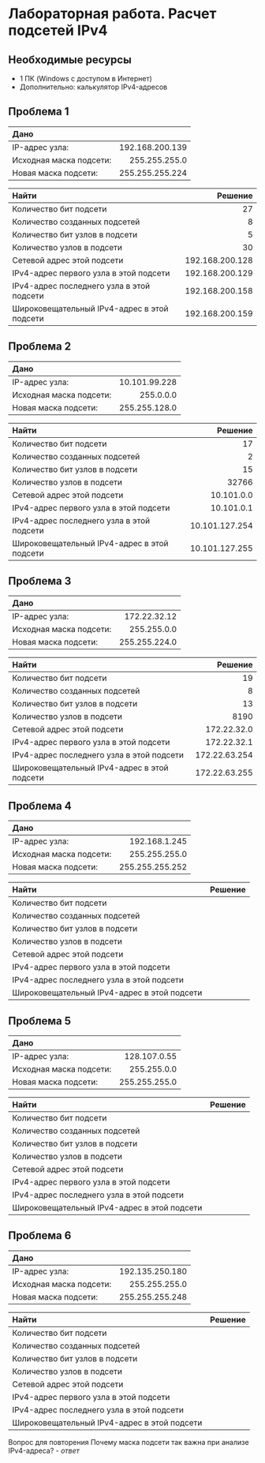 # Лабораторная работа. Расчет подсетей IPv4

##	Необходимые ресурсы

* 1 ПК (Windows с доступом в Интернет)
* Дополнительно: калькулятор IPv4-адресов

 
## Проблема 1

|Дано||
|:----------------|---------------:|
|IP-адрес узла:|192.168.200.139|
|Исходная маска подсети:|255.255.255.0|
|Новая маска подсети:|255.255.255.224|

|Найти|Решение|
|:----------------|---------------:|
|Количество бит подсети|27|
|Количество созданных подсетей|8|
|Количество бит узлов в подсети|5|
|Количество узлов в подсети|30|
|Сетевой адрес этой подсети|192.168.200.128|
|IPv4-адрес первого узла в этой подсети|192.168.200.129|
|IPv4-адрес последнего узла в этой подсети|192.168.200.158|
|Широковещательный IPv4-адрес в этой подсети|192.168.200.159|

## Проблема 2

|Дано||
|:----------------|---------------:|
|IP-адрес узла:|10.101.99.228|
|Исходная маска подсети:|255.0.0.0|
|Новая маска подсети:|255.255.128.0|

|Найти|Решение|
|:----------------|---------------:|
|Количество бит подсети|17|
|Количество созданных подсетей|2|
|Количество бит узлов в подсети|15|
|Количество узлов в подсети|32766|
|Сетевой адрес этой подсети|10.101.0.0|
|IPv4-адрес первого узла в этой подсети|10.101.0.1|
|IPv4-адрес последнего узла в этой подсети|10.101.127.254|
|Широковещательный IPv4-адрес в этой подсети|10.101.127.255|

## Проблема 3

|Дано||
|:----------------|---------------:|
|IP-адрес узла:|172.22.32.12|
|Исходная маска подсети:|255.255.0.0|
|Новая маска подсети:|255.255.224.0|

|Найти|Решение|
|:----------------|---------------:|
|Количество бит подсети|19|
|Количество созданных подсетей|8|
|Количество бит узлов в подсети|13|
|Количество узлов в подсети|8190|
|Сетевой адрес этой подсети|172.22.32.0|
|IPv4-адрес первого узла в этой подсети|172.22.32.1|
|IPv4-адрес последнего узла в этой подсети|172.22.63.254|
|Широковещательный IPv4-адрес в этой подсети|172.22.63.255|

## Проблема 4

|Дано||
|:----------------|---------------:|
|IP-адрес узла:|192.168.1.245|
|Исходная маска подсети:|255.255.255.0|
|Новая маска подсети:|255.255.255.252|

|Найти|Решение|
|:----------------|---------------:|
|Количество бит подсети||
|Количество созданных подсетей||
|Количество бит узлов в подсети||
|Количество узлов в подсети||
|Сетевой адрес этой подсети||
|IPv4-адрес первого узла в этой подсети||
|IPv4-адрес последнего узла в этой подсети||
|Широковещательный IPv4-адрес в этой подсети||

## Проблема 5

|Дано||
|:----------------|---------------:|
|IP-адрес узла:|128.107.0.55|
|Исходная маска подсети:|255.255.0.0|
|Новая маска подсети:|255.255.255.0|

|Найти|Решение|
|:----------------|---------------:|
|Количество бит подсети||
|Количество созданных подсетей||
|Количество бит узлов в подсети||
|Количество узлов в подсети||
|Сетевой адрес этой подсети||
|IPv4-адрес первого узла в этой подсети||
|IPv4-адрес последнего узла в этой подсети||
|Широковещательный IPv4-адрес в этой подсети||

## Проблема 6

|Дано||
|:----------------|---------------:|
|IP-адрес узла:|192.135.250.180|
|Исходная маска подсети:|255.255.255.0|
|Новая маска подсети:|255.255.255.248|

|Найти|Решение|
|:----------------|---------------:|
|Количество бит подсети||
|Количество созданных подсетей||
|Количество бит узлов в подсети||
|Количество узлов в подсети||
|Сетевой адрес этой подсети||
|IPv4-адрес первого узла в этой подсети||
|IPv4-адрес последнего узла в этой подсети||
|Широковещательный IPv4-адрес в этой подсети||

Вопрос для повторения
Почему маска подсети так важна при анализе IPv4-адреса? - *ответ*
